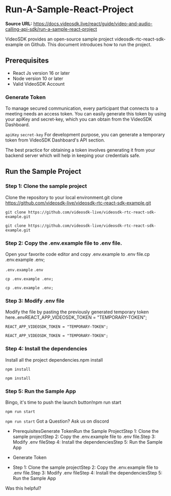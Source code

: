 # Run-A-Sample-React-Project

**Source URL:** https://docs.videosdk.live/react/guide/video-and-audio-calling-api-sdk/run-a-sample-react-project

VideoSDK provides an open-source sample project videosdk-rtc-react-sdk-example on Github. This document introduces how to run the project.

## Prerequisites​

- React Js version 16 or later
- Node version 10 or later
- Valid VideoSDK Account

### Generate Token​

To manage secured communication, every participant that connects to a meeting needs an access token. You can easily generate this token by using your apiKey and secret-key, which you can obtain from the VideoSDK Dashboard.

`apiKey`
`secret-key`
For development purpose, you can generate a temporary token from VideoSDK Dashboard's API section.

The best practice for obtaining a token involves generating it from your backend server which will help in keeping your credentials safe.

## Run the Sample Project​

### Step 1: Clone the sample project​

Clone the repository to your local environment.git clone https://github.com/videosdk-live/videosdk-rtc-react-sdk-example.git

```
git clone https://github.com/videosdk-live/videosdk-rtc-react-sdk-example.git
```

`git clone https://github.com/videosdk-live/videosdk-rtc-react-sdk-example.git`
### Step 2: Copy the .env.example file to .env file.​

Open your favorite code editor and copy .env.example to .env file.cp .env.example .env;

`.env.example`
`.env`
```
cp .env.example .env;
```

`cp .env.example .env;`
### Step 3: Modify .env file​

Modify the file by pasting the previously generated temporary token here..envREACT_APP_VIDEOSDK_TOKEN = "TEMPORARY-TOKEN";

```
REACT_APP_VIDEOSDK_TOKEN = "TEMPORARY-TOKEN";
```

`REACT_APP_VIDEOSDK_TOKEN = "TEMPORARY-TOKEN";`
### Step 4: Install the dependencies​

Install all the project dependencies.npm install

```
npm install
```

`npm install`
### Step 5: Run the Sample App​

Bingo, it's time to push the launch button!npm run start

```
npm run start
```

`npm run start`
Got a Question? Ask us on discord

- PrerequisitesGenerate TokenRun the Sample ProjectStep 1: Clone the sample projectStep 2: Copy the .env.example file to .env file.Step 3: Modify .env fileStep 4: Install the dependenciesStep 5: Run the Sample App

- Generate Token

- Step 1: Clone the sample projectStep 2: Copy the .env.example file to .env file.Step 3: Modify .env fileStep 4: Install the dependenciesStep 5: Run the Sample App

Was this helpful?
